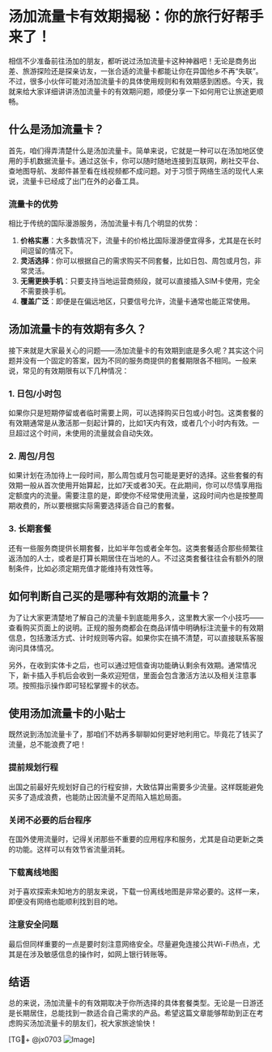 # 汤加流量卡有效期揭秘：你的旅行好帮手来了！

相信不少准备前往汤加的朋友，都听说过汤加流量卡这种神器吧！无论是商务出差、旅游探险还是探亲访友，一张合适的流量卡都能让你在异国他乡不再“失联”。不过，很多小伙伴可能对汤加流量卡的具体使用规则和有效期感到困惑。今天，我就来给大家详细讲讲汤加流量卡的有效期问题，顺便分享一下如何用它让旅途更顺畅。

## 什么是汤加流量卡？

首先，咱们得弄清楚什么是汤加流量卡。简单来说，它就是一种可以在汤加地区使用的手机数据流量卡。通过这张卡，你可以随时随地连接到互联网，刷社交平台、查地图导航、发邮件甚至看在线视频都不成问题。对于习惯于网络生活的现代人来说，流量卡已经成了出门在外的必备工具。

### 流量卡的优势

相比于传统的国际漫游服务，汤加流量卡有几个明显的优势：

1. **价格实惠**：大多数情况下，流量卡的价格比国际漫游便宜得多，尤其是在长时间逗留的情况下。
2. **灵活选择**：你可以根据自己的需求购买不同套餐，比如日包、周包或月包，非常灵活。
3. **无需更换手机**：只要支持当地运营商频段，就可以直接插入SIM卡使用，完全不需要换手机。
4. **覆盖广泛**：即便是在偏远地区，只要信号允许，流量卡通常也能正常使用。

## 汤加流量卡的有效期有多久？

接下来就是大家最关心的问题——汤加流量卡的有效期到底是多久呢？其实这个问题并没有一个固定的答案，因为不同的服务商提供的套餐期限各不相同。一般来说，常见的有效期限有以下几种情况：

### 1. 日包/小时包
如果你只是短期停留或者临时需要上网，可以选择购买日包或小时包。这类套餐的有效期通常是从激活那一刻起计算的，比如1天内有效，或者几个小时内有效。一旦超过这个时间，未使用的流量就会自动失效。

### 2. 周包/月包
如果计划在汤加待上一段时间，那么周包或月包可能是更好的选择。这些套餐的有效期一般从首次使用开始算起，比如7天或者30天。在此期间，你可以尽情享用指定额度内的流量。需要注意的是，即使你不经常使用流量，这段时间内也是按整周期收费的，所以要根据实际需要选择适合自己的套餐。

### 3. 长期套餐
还有一些服务商提供长期套餐，比如半年包或者全年包。这类套餐适合那些频繁往返汤加的人士，或者是打算长期居住在当地的人。不过这类套餐往往会有额外的限制条件，比如必须定期充值才能维持有效性等。

## 如何判断自己买的是哪种有效期的流量卡？

为了让大家更清楚地了解自己的流量卡到底能用多久，这里教大家一个小技巧——查看购买页面上的说明。正规的服务商都会在商品详情中明确标注流量卡的有效期信息，包括激活方式、计时规则等内容。如果你实在搞不清楚，可以直接联系客服询问具体情况。

另外，在收到实体卡之后，也可以通过短信查询功能确认剩余有效期。通常情况下，新卡插入手机后会收到一条欢迎短信，里面会包含激活方法以及相关注意事项。按照指示操作即可轻松掌握卡的状态。

## 使用汤加流量卡的小贴士

既然说到汤加流量卡了，那咱们不妨再多聊聊如何更好地利用它。毕竟花了钱买了流量，总不能浪费了吧！

### 提前规划行程
出国之前最好先规划好自己的行程安排，大致估算出需要多少流量。这样既能避免买多了造成浪费，也能防止因流量不足而陷入尴尬局面。

### 关闭不必要的后台程序
在国外使用流量时，记得关闭那些不重要的应用程序和服务，尤其是自动更新之类的功能。这样可以有效节省流量消耗。

### 下载离线地图
对于喜欢探索未知地方的朋友来说，下载一份离线地图是非常必要的。这样一来，即便没有网络也能顺利找到目的地。

### 注意安全问题
最后但同样重要的一点是要时刻注意网络安全。尽量避免连接公共Wi-Fi热点，尤其是在涉及敏感信息的操作时，如网上银行转账等。

## 结语

总的来说，汤加流量卡的有效期取决于你所选择的具体套餐类型。无论是一日游还是长期居住，总能找到一款适合自己需求的产品。希望这篇文章能够帮助到正在考虑购买汤加流量卡的朋友们，祝大家旅途愉快！

[TG💪+ @jx0703 ![Image](https://github.com/user-attachments/assets/dbca1d08-cadb-493c-b0ec-ad6f7a83f270)]